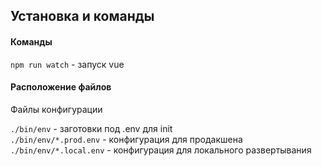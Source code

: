 ## Установка и команды

#### Команды
`npm run watch` - запуск vue

#### Расположение файлов
Файлы конфигурации  

`./bin/env` - заготовки под .env для init  
`./bin/env/*.prod.env` - конфигурация для продакшена  
`./bin/env/*.local.env` - конфигурация для локального развертывания
